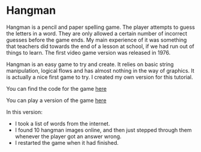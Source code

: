 # Hangman

Hangman is a pencil and paper spelling game. The player attempts to guess the letters in a word. They are only allowed a certain number of incorrect guesses before the game ends. My main experience of it was something that teachers did towards the end of a lesson at school, if we had run out of things to learn. The first video game version was released in 1976.

Hangman is an easy game to try and create. It relies on basic string manipulation, logical flows and has almost nothing in the way of graphics. It is actually a nice first game to try. I created my own version for this tutorial.

You can find the code for the game [here](https://github.com/greytape/hangman)

You can play a version of the game [here](https://greytape.github.io/hangman/)

In this version:

- I took a list of words from the internet.
- I found 10 hangman images online, and then just stepped through them whenever the player got an answer wrong.
- I restarted the game when it had finished.